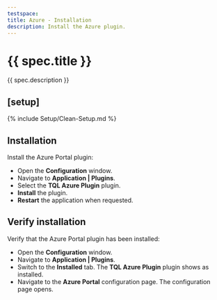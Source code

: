 ```yaml
---
testspace:
title: Azure - Installation
description: Install the Azure plugin.
---
```


# {{ spec.title }}

{{ spec.description }}

## [setup]

{% include Setup/Clean-Setup.md %}

## Installation

Install the Azure Portal plugin:

- Open the **Configuration** window.
- Navigate to **Application | Plugins**.
- Select the **TQL Azure Plugin** plugin.
- **Install** the plugin.
- **Restart** the application when requested.

## Verify installation

Verify that the Azure Portal plugin has been installed:

- Open the **Configuration** window.
- Navigate to **Application | Plugins**.
- Switch to the **Installed** tab. The **TQL Azure Plugin** plugin shows as installed.
- Navigate to the **Azure Portal** configuration page. The configuration page opens.
